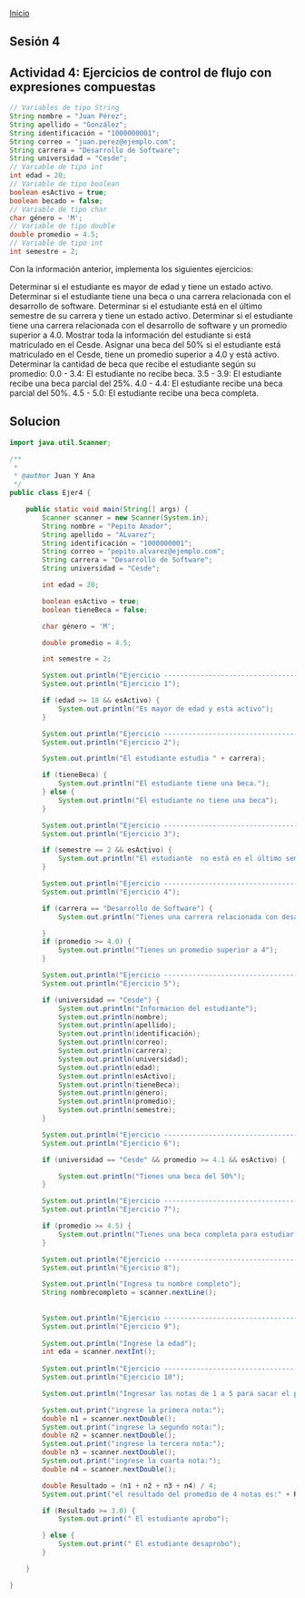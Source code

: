 <!-- No borrar o modificar -->
[Inicio](./index.md)

## Sesión 4


<!-- Su documentación aquí -->

## Actividad 4: Ejercicios de control de flujo con expresiones compuestas

```java
// Variables de tipo String
String nombre = "Juan Pérez";
String apellido = "González";
String identificación = "1000000001";
String correo = "juan.perez@ejemplo.com";
String carrera = "Desarrollo de Software";
String universidad = "Cesde";
// Variable de tipo int
int edad = 20;
// Variable de tipo boolean
boolean esActivo = true;
boolean becado = false;
// Variable de tipo char
char género = 'M';
// Variable de tipo double
double promedio = 4.5;
// Variable de tipo int
int semestre = 2;
```
Con la información anterior, implementa los siguientes ejercicios:

Determinar si el estudiante es mayor de edad y tiene un estado activo.
Determinar si el estudiante tiene una beca o una carrera relacionada con el desarrollo de software.
Determinar si el estudiante está en el último semestre de su carrera y tiene un estado activo.
Determinar si el estudiante tiene una carrera relacionada con el desarrollo de software y un promedio superior a 4.0.
Mostrar toda la información del estudiante si está matriculado en el Cesde.
Asignar una beca del 50% si el estudiante está matriculado en el Cesde, tiene un promedio superior a 4.0 y está activo.
Determinar la cantidad de beca que recibe el estudiante según su promedio:
0.0 - 3.4: El estudiante no recibe beca.
3.5 - 3.9: El estudiante recibe una beca parcial del 25%.
4.0 - 4.4: El estudiante recibe una beca parcial del 50%.
4.5 - 5.0: El estudiante recibe una beca completa.


## Solucion


``` java
import java.util.Scanner;

/**
 *
 * @author Juan Y Ana
 */
public class Ejer4 {

    public static void main(String[] args) {
        Scanner scanner = new Scanner(System.in);
        String nombre = "Pepito Amador";
        String apellido = "ALvarez";
        String identificación = "1000000001";
        String correo = "pepito.alvarez@ejemplo.com";
        String carrera = "Desarrollo de Software";
        String universidad = "Cesde";

        int edad = 20;

        boolean esActivo = true;
        boolean tieneBeca = false;

        char género = 'M';

        double promedio = 4.5;

        int semestre = 2;

        System.out.println("Ejercicio ------------------------------------");
        System.out.println("Ejercicio 1");

        if (edad >= 18 && esActivo) {
            System.out.println("Es mayor de edad y esta activo");
        }

        System.out.println("Ejercicio ----------------------------------------");
        System.out.println("Ejercicio 2");

        System.out.println("El estudiante estudia " + carrera);

        if (tieneBeca) {
            System.out.println("El estudiante tiene una beca.");
        } else {
            System.out.println("El estudiante no tiene una beca");
        }

        System.out.println("Ejercicio ----------------------------------------");
        System.out.println("Ejercicio 3");

        if (semestre == 2 && esActivo) {
            System.out.println("El estudiante  no está en el último semestre de su carrera y esta activo.");
        }

        System.out.println("Ejercicio ----------------------------------------");
        System.out.println("Ejercicio 4");

        if (carrera == "Desarrollo de Software") {
            System.out.println("Tienes una carrera relacionada con desarrollo de Sotfware");

        }
        if (promedio >= 4.0) {
            System.out.println("Tienes un promedio superior a 4");
        }

        System.out.println("Ejercicio ----------------------------------------");
        System.out.println("Ejercicio 5");

        if (universidad == "Cesde") {
            System.out.println("Informacion del estudiante");
            System.out.println(nombre);
            System.out.println(apellido);
            System.out.println(identificación);
            System.out.println(correo);
            System.out.println(carrera);
            System.out.println(universidad);
            System.out.println(edad);
            System.out.println(esActivo);
            System.out.println(tieneBeca);
            System.out.println(género);
            System.out.println(promedio);
            System.out.println(semestre);
        }

        System.out.println("Ejercicio ----------------------------------------");
        System.out.println("Ejercicio 6");

        if (universidad == "Cesde" && promedio >= 4.1 && esActivo) {

            System.out.println("Tienes una beca del 50%");
        }

        System.out.println("Ejercicio ----------------------------------------");
        System.out.println("Ejercicio 7");

        if (promedio >= 4.5) {
            System.out.println("Tienes una beca completa para estudiar tu carrera en desarrollo");
        }

        System.out.println("Ejercicio ----------------------------------------");
        System.out.println("Ejercicio 8");

        System.out.println("Ingresa tu nombre completo");
        String nombrecompleto = scanner.nextLine();
        
        
        System.out.println("Ejercicio ----------------------------------------");
        System.out.println("Ejercicio 9");
        
        System.out.println("Ingrese la edad");
        int eda = scanner.nextInt();
    
        System.out.println("Ejercicio ----------------------------------------");
        System.out.println("Ejercicio 10");

        System.out.println("Ingresar las notas de 1 a 5 para sacar el promedio");

        System.out.print("ingrese la primera nota:");
        double n1 = scanner.nextDouble();
        System.out.print("ingrese la segundo nota:");
        double n2 = scanner.nextDouble();
        System.out.print("ingrese la tercera nota:");
        double n3 = scanner.nextDouble();
        System.out.print("ingrese la cuarta nota:");
        double n4 = scanner.nextDouble();

        double Resultado = (n1 + n2 + n3 + n4) / 4;
        System.out.print("el resultado del promedio de 4 notas es:" + Resultado);

        if (Resultado >= 3.0) {
            System.out.print(" El estudiante aprobo");

        } else {
            System.out.print(" El estudiante desaprobo");
        }

    }

}

```



